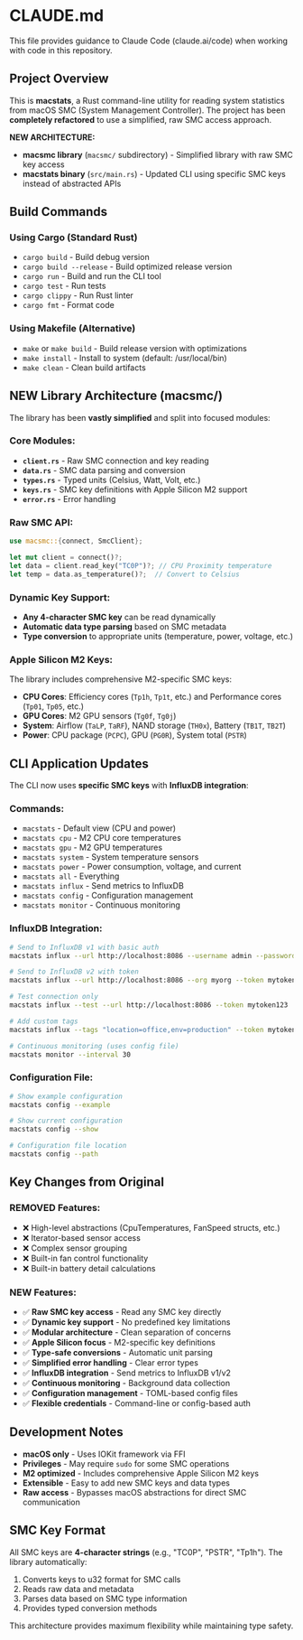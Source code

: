 # CLAUDE.md

This file provides guidance to Claude Code (claude.ai/code) when working with code in this repository.

## Project Overview

This is **macstats**, a Rust command-line utility for reading system statistics from macOS SMC (System Management Controller). The project has been **completely refactored** to use a simplified, raw SMC access approach.

**NEW ARCHITECTURE:**
- **macsmc library** (`macsmc/` subdirectory) - Simplified library with raw SMC key access
- **macstats binary** (`src/main.rs`) - Updated CLI using specific SMC keys instead of abstracted APIs

## Build Commands

### Using Cargo (Standard Rust)
- `cargo build` - Build debug version
- `cargo build --release` - Build optimized release version  
- `cargo run` - Build and run the CLI tool
- `cargo test` - Run tests
- `cargo clippy` - Run Rust linter
- `cargo fmt` - Format code

### Using Makefile (Alternative)
- `make` or `make build` - Build release version with optimizations
- `make install` - Install to system (default: /usr/local/bin)
- `make clean` - Clean build artifacts

## NEW Library Architecture (macsmc/)

The library has been **vastly simplified** and split into focused modules:

### Core Modules:
- **`client.rs`** - Raw SMC connection and key reading
- **`data.rs`** - SMC data parsing and conversion 
- **`types.rs`** - Typed units (Celsius, Watt, Volt, etc.)
- **`keys.rs`** - SMC key definitions with Apple Silicon M2 support
- **`error.rs`** - Error handling

### Raw SMC API:
```rust
use macsmc::{connect, SmcClient};

let mut client = connect()?;
let data = client.read_key("TC0P")?; // CPU Proximity temperature
let temp = data.as_temperature()?;  // Convert to Celsius
```

### Dynamic Key Support:
- **Any 4-character SMC key** can be read dynamically
- **Automatic data type parsing** based on SMC metadata
- **Type conversion** to appropriate units (temperature, power, voltage, etc.)

### Apple Silicon M2 Keys:
The library includes comprehensive M2-specific SMC keys:
- **CPU Cores**: Efficiency cores (`Tp1h`, `Tp1t`, etc.) and Performance cores (`Tp01`, `Tp05`, etc.)
- **GPU Cores**: M2 GPU sensors (`Tg0f`, `Tg0j`)
- **System**: Airflow (`TaLP`, `TaRF`), NAND storage (`TH0x`), Battery (`TB1T`, `TB2T`)
- **Power**: CPU package (`PCPC`), GPU (`PG0R`), System total (`PSTR`)

## CLI Application Updates

The CLI now uses **specific SMC keys** with **InfluxDB integration**:

### Commands:
- `macstats` - Default view (CPU and power)
- `macstats cpu` - M2 CPU core temperatures
- `macstats gpu` - M2 GPU temperatures
- `macstats system` - System temperature sensors
- `macstats power` - Power consumption, voltage, and current
- `macstats all` - Everything
- `macstats influx` - Send metrics to InfluxDB
- `macstats config` - Configuration management
- `macstats monitor` - Continuous monitoring

### InfluxDB Integration:
```bash
# Send to InfluxDB v1 with basic auth
macstats influx --url http://localhost:8086 --username admin --password secret

# Send to InfluxDB v2 with token
macstats influx --url http://localhost:8086 --org myorg --token mytoken123

# Test connection only
macstats influx --test --url http://localhost:8086 --token mytoken123

# Add custom tags
macstats influx --tags "location=office,env=production" --token mytoken123

# Continuous monitoring (uses config file)
macstats monitor --interval 30
```

### Configuration File:
```bash
# Show example configuration
macstats config --example

# Show current configuration
macstats config --show

# Configuration file location
macstats config --path
```

## Key Changes from Original

### REMOVED Features:
- ❌ High-level abstractions (CpuTemperatures, FanSpeed structs, etc.)
- ❌ Iterator-based sensor access  
- ❌ Complex sensor grouping
- ❌ Built-in fan control functionality
- ❌ Built-in battery detail calculations

### NEW Features:
- ✅ **Raw SMC key access** - Read any SMC key directly
- ✅ **Dynamic key support** - No predefined key limitations
- ✅ **Modular architecture** - Clean separation of concerns
- ✅ **Apple Silicon focus** - M2-specific key definitions
- ✅ **Type-safe conversions** - Automatic unit parsing
- ✅ **Simplified error handling** - Clear error types
- ✅ **InfluxDB integration** - Send metrics to InfluxDB v1/v2
- ✅ **Continuous monitoring** - Background data collection
- ✅ **Configuration management** - TOML-based config files
- ✅ **Flexible credentials** - Command-line or config-based auth

## Development Notes

- **macOS only** - Uses IOKit framework via FFI
- **Privileges** - May require `sudo` for some SMC operations
- **M2 optimized** - Includes comprehensive Apple Silicon M2 keys
- **Extensible** - Easy to add new SMC keys and data types
- **Raw access** - Bypasses macOS abstractions for direct SMC communication

## SMC Key Format

All SMC keys are **4-character strings** (e.g., "TC0P", "PSTR", "Tp1h"). The library automatically:
1. Converts keys to u32 format for SMC calls
2. Reads raw data and metadata  
3. Parses data based on SMC type information
4. Provides typed conversion methods

This architecture provides maximum flexibility while maintaining type safety.